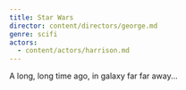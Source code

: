 ```yaml
---
title: Star Wars
director: content/directors/george.md
genre: scifi
actors:
  - content/actors/harrison.md
---
```


A long, long time ago, in galaxy far far away...
